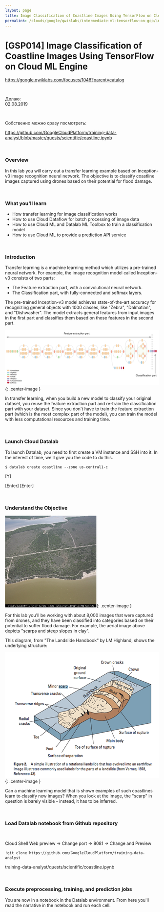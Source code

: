 ```yaml
---
layout: page
title: Image Classification of Coastline Images Using TensorFlow on Cloud ML Engine
permalink: /clouds/google/qwiklabs/intermediate-ml-tensorflow-on-gcp/image-classification-of-coastline-images/
---
```


# [GSP014] Image Classification of Coastline Images Using TensorFlow on Cloud ML Engine

https://google.qwiklabs.com/focuses/1048?parent=catalog

<br/>

Делаю:  
02.08.2019

<br/>

Собственно можно сразу посмотреть:

https://github.com/GoogleCloudPlatform/training-data-analyst/blob/master/quests/scientific/coastline.ipynb


<br/>

### Overview

In this lab you will carry out a transfer learning example based on Inception-v3 image recognition neural network. The objective is to classify coastline images captured using drones based on their potential for flood damage.

<br/>

### What you'll learn

* How transfer learning for image classification works
* How to use Cloud Dataflow for batch processing of image data
* How to use Cloud ML and Datalab ML Toolbox to train a classification model
* How to use Cloud ML to provide a prediction API service

<br/>

### Introduction

Transfer learning is a machine learning method which utilizes a pre-trained neural network. For example, the image recognition model called Inception-v3 consists of two parts:

* The Feature extraction part, with a convolutional neural network.
* The Classification part, with fully-connected and softmax layers.

The pre-trained Inception-v3 model achieves state-of-the-art accuracy for recognizing general objects with 1000 classes, like "Zebra", "Dalmatian", and "Dishwasher". The model extracts general features from input images in the first part and classifies them based on those features in the second part.


![Image Classification of Coastline Images Using TensorFlow on Cloud ML Engine](/img/clouds/google/qwiklabs/intermediate-ml-tensorflow-on-gcp/image-classification-of-coastline-images/pic1.png "Image Classification of Coastline Images Using TensorFlow on Cloud ML Engine"){: .center-image }

In transfer learning, when you build a new model to classify your original dataset, you reuse the feature extraction part and re-train the classification part with your dataset. Since you don't have to train the feature extraction part (which is the most complex part of the model), you can train the model with less computational resources and training time.


<br/>

### Launch Cloud Datalab


To launch Datalab, you need to first create a VM instance and SSH into it. In the interest of time, we'll give you the code to do this.

    $ datalab create coastline --zone us-central1-c


[Y]

[Enter] [Enter]


<br/>

### Understand the Objective

![Image Classification of Coastline Images Using TensorFlow on Cloud ML Engine](/img/clouds/google/qwiklabs/intermediate-ml-tensorflow-on-gcp/image-classification-of-coastline-images/pic2.jpeg "Image Classification of Coastline Images Using TensorFlow on Cloud ML Engine"){: .center-image }


For this lab you'll be working with about 8,000 images that were captured from drones, and they have been classified into categories based on their potential to suffer flood damage. For example, the aerial image above depicts "scarps and steep slopes in clay".

This diagram, from "The Landslide Handbook" by LM Highland, shows the underlying structure:

![Image Classification of Coastline Images Using TensorFlow on Cloud ML Engine](/img/clouds/google/qwiklabs/intermediate-ml-tensorflow-on-gcp/image-classification-of-coastline-images/pic3.png "Image Classification of Coastline Images Using TensorFlow on Cloud ML Engine"){: .center-image }

Can a machine learning model that is shown examples of such coastlines learn to classify new images? When you look at the image, the "scarp" in question is barely visible - instead, it has to be inferred.

<br/>

### Load Datalab notebook from Github repository


<br/>

Cloud Shell Web preview -> Change port -> 8081 -> Change and Preview


    !git clone https://github.com/GoogleCloudPlatform/training-data-analyst


training-data-analyst/quests/scientific/coastline.ipynb


<br/>

### Execute preprocessing, training, and prediction jobs

You are now in a notebook in the Datalab environment. From here you'll read the narrative in the notebook and run each cell.